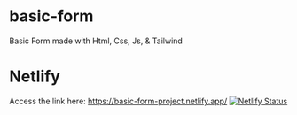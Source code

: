 # basic-form
Basic Form made with Html, Css, Js, &amp; Tailwind
# Netlify
Access the link here:
https://basic-form-project.netlify.app/
[![Netlify Status](https://api.netlify.com/api/v1/badges/cfe46f6d-d64f-4847-a561-af1ef9fdff12/deploy-status)](https://app.netlify.com/sites/basic-form-project/deploys)

